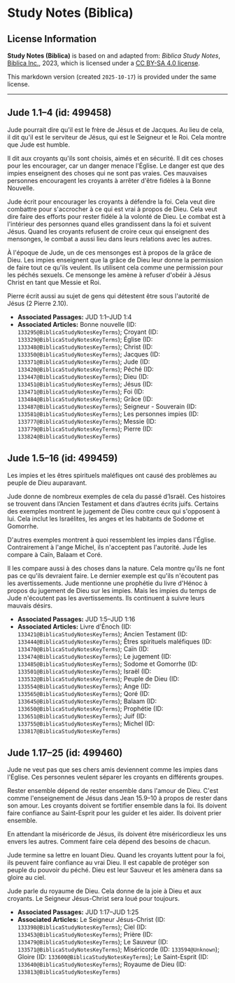 # Study Notes (Biblica)

## License Information

**Study Notes (Biblica)** is based on and adapted from: _Biblica Study Notes_, [Biblica Inc.](https://www.biblica.com/), 2023, which is licensed under a [CC BY-SA 4.0 license](https://creativecommons.org/licenses/by-sa/4.0/legalcode.en).

This markdown version (created `2025-10-17`) is provided under the same license.



--------------------------------

## Jude 1.1–4 (id: 499458)

Jude pourrait dire qu'il est le frère de Jésus et de Jacques. Au lieu de cela, il dit qu'il est le serviteur de Jésus, qui est le Seigneur et le Roi. Cela montre que Jude est humble.

Il dit aux croyants qu'ils sont choisis, aimés et en sécurité. Il dit ces choses pour les encourager, car un danger menace l'Église. Le danger est que des impies enseignent des choses qui ne sont pas vraies. Ces mauvaises personnes encouragent les croyants à arrêter d'être fidèles à la Bonne Nouvelle.

Jude écrit pour encourager les croyants à défendre la foi. Cela veut dire combattre pour s'accrocher à ce qui est vrai à propos de Dieu. Cela veut dire faire des efforts pour rester fidèle à la volonté de Dieu. Le combat est à l'intérieur des personnes quand elles grandissent dans la foi et suivent Jésus. Quand les croyants refusent de croire ceux qui enseignent des mensonges, le combat a aussi lieu dans leurs relations avec les autres.

À l'époque de Jude, un de ces mensonges est à propos de la grâce de Dieu. Les impies enseignent que la grâce de Dieu leur donne la permission de faire tout ce qu'ils veulent. Ils utilisent cela comme une permission pour les péchés sexuels. Ce mensonge les amène à refuser d'obéir à Jésus Christ en tant que Messie et Roi.

Pierre écrit aussi au sujet de gens qui détestent être sous l'autorité de Jésus (2 Pierre 2\.10\).

* **Associated Passages:** JUD 1:1–JUD 1:4
* **Associated Articles:** Bonne nouvelle (ID: `133295@BiblicaStudyNotesKeyTerms`); Croyant (ID: `133329@BiblicaStudyNotesKeyTerms`); Église (ID: `133348@BiblicaStudyNotesKeyTerms`); Christ (ID: `133350@BiblicaStudyNotesKeyTerms`); Jacques (ID: `133371@BiblicaStudyNotesKeyTerms`); Jude (ID: `133420@BiblicaStudyNotesKeyTerms`); Péché (ID: `133447@BiblicaStudyNotesKeyTerms`); Dieu (ID: `133451@BiblicaStudyNotesKeyTerms`); Jésus (ID: `133471@BiblicaStudyNotesKeyTerms`); Foi (ID: `133484@BiblicaStudyNotesKeyTerms`); Grâce (ID: `133487@BiblicaStudyNotesKeyTerms`); Seigneur - Souverain (ID: `133581@BiblicaStudyNotesKeyTerms`); Les personnes impies (ID: `133777@BiblicaStudyNotesKeyTerms`); Messie (ID: `133779@BiblicaStudyNotesKeyTerms`); Pierre (ID: `133824@BiblicaStudyNotesKeyTerms`)

## Jude 1.5–16 (id: 499459)

Les impies et les êtres spirituels maléfiques ont causé des problèmes au peuple de Dieu auparavant.

Jude donne de nombreux exemples de cela du passé d’Israël. Ces histoires se trouvent dans l’Ancien Testament et dans d’autres écrits juifs. Certains des exemples montrent le jugement de Dieu contre ceux qui s'opposent à lui. Cela inclut les Israélites, les anges et les habitants de Sodome et Gomorrhe.

D'autres exemples montrent à quoi ressemblent les impies dans l'Église. Contrairement à l'ange Michel, ils n'acceptent pas l'autorité. Jude les compare à Caïn, Balaam et Coré.

Il les compare aussi à des choses dans la nature. Cela montre qu'ils ne font pas ce qu'ils devraient faire. Le dernier exemple est qu'ils n'écoutent pas les avertissements. Jude mentionne une prophétie du livre d'Hénoc à propos du jugement de Dieu sur les impies. Mais les impies du temps de Jude n'écoutent pas les avertissements. Ils continuent à suivre leurs mauvais désirs.

* **Associated Passages:** JUD 1:5–JUD 1:16
* **Associated Articles:** Livre d'Énoch (ID: `133421@BiblicaStudyNotesKeyTerms`); Ancien Testament (ID: `133444@BiblicaStudyNotesKeyTerms`); Êtres spirituels maléfiques (ID: `133470@BiblicaStudyNotesKeyTerms`); Caïn (ID: `133474@BiblicaStudyNotesKeyTerms`); Le jugement (ID: `133485@BiblicaStudyNotesKeyTerms`); Sodome et Gomorrhe (ID: `133501@BiblicaStudyNotesKeyTerms`); Israël (ID: `133532@BiblicaStudyNotesKeyTerms`); Peuple de Dieu (ID: `133554@BiblicaStudyNotesKeyTerms`); Ange (ID: `133565@BiblicaStudyNotesKeyTerms`); Qoré (ID: `133645@BiblicaStudyNotesKeyTerms`); Balaam (ID: `133650@BiblicaStudyNotesKeyTerms`); Prophétie (ID: `133651@BiblicaStudyNotesKeyTerms`); Juif (ID: `133755@BiblicaStudyNotesKeyTerms`); Michel (ID: `133817@BiblicaStudyNotesKeyTerms`)

## Jude 1.17–25 (id: 499460)

Jude ne veut pas que ses chers amis deviennent comme les impies dans l'Église. Ces personnes veulent séparer les croyants en différents groupes.

Rester ensemble dépend de rester ensemble dans l'amour de Dieu. C'est comme l'enseignement de Jésus dans Jean 15\.9–10 à propos de rester dans son amour. Les croyants doivent se fortifier ensemble dans la foi. Ils doivent faire confiance au Saint\-Esprit pour les guider et les aider. Ils doivent prier ensemble.

En attendant la miséricorde de Jésus, ils doivent être miséricordieux les uns envers les autres. Comment faire cela dépend des besoins de chacun.

Jude termine sa lettre en louant Dieu. Quand les croyants luttent pour la foi, ils peuvent faire confiance au vrai Dieu. Il est capable de protéger son peuple du pouvoir du péché. Dieu est leur Sauveur et les amènera dans sa gloire au ciel.

Jude parle du royaume de Dieu. Cela donne de la joie à Dieu et aux croyants. Le Seigneur Jésus\-Christ sera loué pour toujours.

* **Associated Passages:** JUD 1:17–JUD 1:25
* **Associated Articles:** Le Seigneur Jésus-Christ (ID: `133398@BiblicaStudyNotesKeyTerms`); Ciel (ID: `133453@BiblicaStudyNotesKeyTerms`); Prière (ID: `133479@BiblicaStudyNotesKeyTerms`); Le Sauveur (ID: `133571@BiblicaStudyNotesKeyTerms`); Miséricorde (ID: `133594@Unknown`); Gloire (ID: `133600@BiblicaStudyNotesKeyTerms`); Le Saint-Esprit (ID: `133640@BiblicaStudyNotesKeyTerms`); Royaume de Dieu (ID: `133813@BiblicaStudyNotesKeyTerms`)

